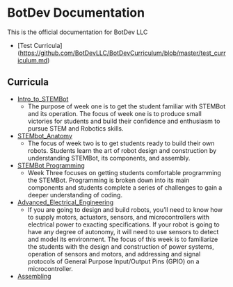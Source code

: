 # BotDev Documentation

This is the official documentation for BotDev LLC

- [Test Curricula] (https://github.com/BotDevLLC/BotDevCurriculum/blob/master/test_curriculum.md)

## Curricula

- [Intro_to_STEMBot](https://github.com/BotDevLLC/BotDevCurriculum/blob/master/Curriculum/Week_1/readme.md)
    - The purpose of week one is to get the student familiar with STEMBot and its operation.  The focus of week one is to produce small victories for students and build their confidence and enthusiasm to pursue STEM and Robotics skills. 
- [STEMbot_Anatomy](https://github.com/BotDevLLC/BotDevCurriculum/blob/master/Curriculum/Week_2/readme.md)
    - The focus of week two is to get students ready to build their own robots.  Students learn the art of robot design and construction by understanding STEMBot, its components, and assembly.  
- [STEMBot Programming](https://github.com/BotDevLLC/BotDevCurriculum/blob/master/Curriculum/Week_3/readme.md)
    - Week Three focuses on getting students comfortable programming the STEMBot.  Programming is broken down into its main components and students complete a series of challenges to gain a deeper understanding of coding. 
- [Advanced_Electrical_Engineering](https://github.com/BotDevLLC/BotDevCurriculum/blob/master/Curriculum/Week_4/readme.md)
    - If you are going to design and build robots, you’ll need to know how to supply motors, actuators, sensors, and microcontrollers with electrical power to exacting specifications.  If your robot is going to have any degree of autonomy, it will need to use sensors to detect and model its environment.  The focus of this week is to familiarize the students with the design and construction of power systems, operation of sensors and motors, and addressing and signal protocols of General Purpose Input/Output Pins (GPIO) on a microcontroller. 
- [Assembling](https://github.com/BotDevLLC/BotDevCurriculum/blob/master/Curriculum/Week_5/readme.md)
     
